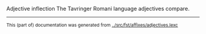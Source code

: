 Adjective inflection
The Tavringer Romani language adjectives compare.



* * *
<small>This (part of) documentation was generated from [../src/fst/affixes/adjectives.lexc](http://github.com/giellalt/lang-rmu/blob/main/../src/fst/affixes/adjectives.lexc)</small>